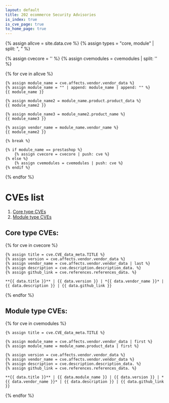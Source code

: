 ```yaml
---
layout: default
title: 202 ecommerce Security Advisories
is_index: true
is_cve_page: true
to_home_page: true
---
```


{% assign allcve = site.data.cve %}
{% assign types = "core, module" | split: ", " %}

{% assign cvecore = '' %}
{% assign cvemodules = cvemodules | split: '' %}

{% for cve in allcve %}

    {% assign module_name = cve.affects.vendor.vendor_data %}
    {% assign module_name = "" | append: module_name | append: "" %}
    {{ module_name }}

    {% assign module_name2 = module_name.product.product_data %}
    {{ module_name2 }}
    
    {% assign module_name3 = module_name2.product_name %}
    {{ module_name3 }}

    {% assign vendor_name = module_name.vendor_name %}
    {{ module_name2 }}

    {% break %}

    {% if module_name == prestashop %}
        {% assign cvecore = cvecore | push: cve %}
    {% else %}
        {% assign cvemodules = cvemodules | push: cve %}
    {% endif %}

{% endfor %}


# CVEs list

1. [Core type CVEs](#core-type-cves)
2. [Module type CVEs](#module-type-cves)

## Core type CVEs:

{% for cve in cvecore %}

    {% assign title = cve.CVE_data_meta.TITLE %}
    {% assign version = cve.affects.vendor.vendor_data %}
    {% assign vendor_name = cve.affects.vendor.vendor_data | last %}
    {% assign description = cve.description.description_data. %}
    {% assign github_link = cve.references.references_data. %}

    **{{ data.title }}** | {{ data.version }} | *{{ data.vendor_name }}* | {{ data.description }} | {{ data.github_link }}

{% endfor %}

## Module type CVEs:

{% for cve in cvemodules %}

    {% assign title = cve.CVE_data_meta.TITLE %}

    {% assign module_name = cve.affects.vendor.vendor_data | first %}
    {% assign module_name = module_name.product_data | first %}

    {% assign version = cve.affects.vendor.vendor_data %}
    {% assign vendor_name = cve.affects.vendor.vendor_data %}
    {% assign description = cve.description.description_data. %}
    {% assign github_link = cve.references.references_data. %}

    **{{ data.title }}** | {{ data.module_name }} | {{ data.version }} | *{{ data.vendor_name }}* | {{ data.description }} | {{ data.github_link }}

{% endfor %}

